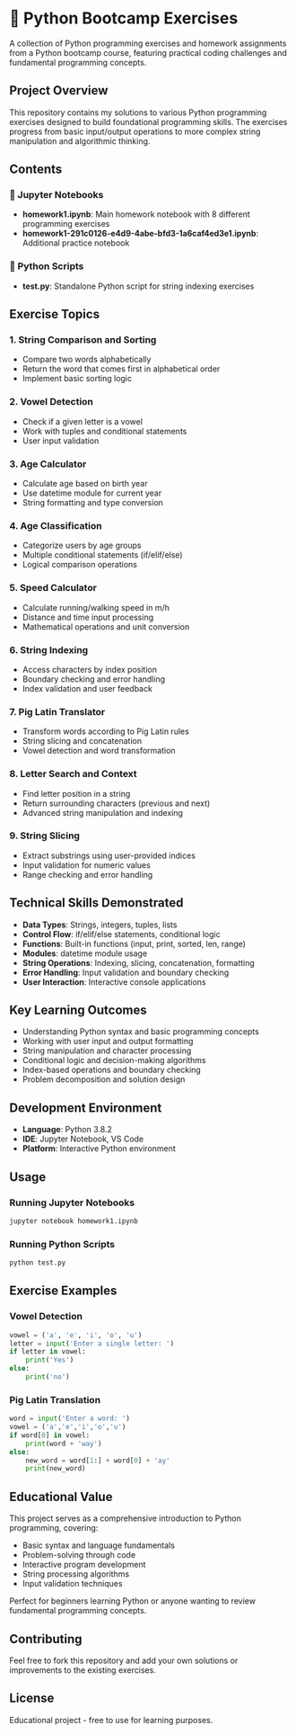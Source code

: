 # 🐍 Python Bootcamp Exercises

A collection of Python programming exercises and homework assignments from a Python bootcamp course, featuring practical coding challenges and fundamental programming concepts.

## Project Overview

This repository contains my solutions to various Python programming exercises designed to build foundational programming skills. The exercises progress from basic input/output operations to more complex string manipulation and algorithmic thinking.

## Contents

### 📓 Jupyter Notebooks
- **homework1.ipynb**: Main homework notebook with 8 different programming exercises
- **homework1-291c0126-e4d9-4abe-bfd3-1a6caf4ed3e1.ipynb**: Additional practice notebook

### 🐍 Python Scripts
- **test.py**: Standalone Python script for string indexing exercises

## Exercise Topics

### 1. String Comparison and Sorting
- Compare two words alphabetically
- Return the word that comes first in alphabetical order
- Implement basic sorting logic

### 2. Vowel Detection
- Check if a given letter is a vowel
- Work with tuples and conditional statements
- User input validation

### 3. Age Calculator
- Calculate age based on birth year
- Use datetime module for current year
- String formatting and type conversion

### 4. Age Classification
- Categorize users by age groups
- Multiple conditional statements (if/elif/else)
- Logical comparison operations

### 5. Speed Calculator
- Calculate running/walking speed in m/h
- Distance and time input processing
- Mathematical operations and unit conversion

### 6. String Indexing
- Access characters by index position
- Boundary checking and error handling
- Index validation and user feedback

### 7. Pig Latin Translator
- Transform words according to Pig Latin rules
- String slicing and concatenation
- Vowel detection and word transformation

### 8. Letter Search and Context
- Find letter position in a string
- Return surrounding characters (previous and next)
- Advanced string manipulation and indexing

### 9. String Slicing
- Extract substrings using user-provided indices
- Input validation for numeric values
- Range checking and error handling

## Technical Skills Demonstrated

- **Data Types**: Strings, integers, tuples, lists
- **Control Flow**: if/elif/else statements, conditional logic
- **Functions**: Built-in functions (input, print, sorted, len, range)
- **Modules**: datetime module usage
- **String Operations**: Indexing, slicing, concatenation, formatting
- **Error Handling**: Input validation and boundary checking
- **User Interaction**: Interactive console applications

## Key Learning Outcomes

- Understanding Python syntax and basic programming concepts
- Working with user input and output formatting
- String manipulation and character processing
- Conditional logic and decision-making algorithms
- Index-based operations and boundary checking
- Problem decomposition and solution design

## Development Environment

- **Language**: Python 3.8.2
- **IDE**: Jupyter Notebook, VS Code
- **Platform**: Interactive Python environment

## Usage

### Running Jupyter Notebooks
```bash
jupyter notebook homework1.ipynb
```

### Running Python Scripts
```bash
python test.py
```

## Exercise Examples

### Vowel Detection
```python
vowel = ('a', 'e', 'i', 'o', 'u')
letter = input('Enter a single letter: ')
if letter in vowel:
    print('Yes')
else:
    print('no')
```

### Pig Latin Translation
```python
word = input('Enter a word: ')
vowel = ('a','e','i','o','u')
if word[0] in vowel:
    print(word + 'way')
else:
    new_word = word[1:] + word[0] + 'ay'
    print(new_word)
```

## Educational Value

This project serves as a comprehensive introduction to Python programming, covering:
- Basic syntax and language fundamentals
- Problem-solving through code
- Interactive program development
- String processing algorithms
- Input validation techniques

Perfect for beginners learning Python or anyone wanting to review fundamental programming concepts.

## Contributing

Feel free to fork this repository and add your own solutions or improvements to the existing exercises.

## License

Educational project - free to use for learning purposes.
